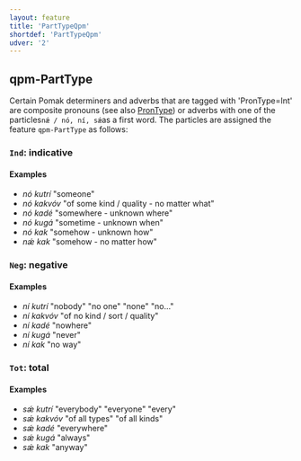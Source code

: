 ```yaml
---
layout: feature
title: 'PartTypeQpm'
shortdef: 'PartTypeQpm'
udver: '2'
---
```


## qpm-PartType

Certain Pomak determiners and adverbs that are tagged with 'PronType=Int' are composite pronouns (see also [PronType]()) or adverbs with one of the particles`nǽ / nó, ní, sǽ`as a first word.  The particles are assigned the feature `qpm-PartType` as follows:
 

### <a name="Ind">`Ind`</a>: indicative

#### Examples

- *nó kutrí* "someone"
- *nó kakvóv* "of some kind / quality - no matter what"  
- *nó kadé* "somewhere - unknown where"
- *nó kugá* "sometime - unknown when" 
- *nó kak* "somehow - unknown how"   
- *nǽ kak* "somehow - no matter how" 

### <a name="Neg">`Neg`</a>: negative

#### Examples

- *ní kutrí* "nobody" "no one" "none" "no..." 
- *ní kakvóv* "of no kind / sort / quality"  
- *ní kadé* "nowhere" 
- *ní kugá* "never"  
- *ní kak* "no way" 


### <a name="Tot">`Tot`</a>: total

#### Examples

- *sǽ kutrí* "everybody" "everyone" "every" 
- *sǽ kakvóv* "of all types" "of all kinds"  
- *sǽ kadé* "everywhere"  
- *sǽ kugá* "always"   
- *sǽ kak* "anyway"  
<!-- Interlanguage links updated Po 11. listopadu 2024, 20:09:55 CET -->
